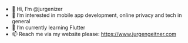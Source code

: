 - 👋 Hi, I’m @jurgenizer
- 👀 I’m interested in mobile app development, online privacy and tech in general
- 🌱 I’m currently learning Flutter
- 📫 Reach me via my website please: https://www.jurgengeitner.com

<!---
jurgenizer/jurgenizer is a ✨ special ✨ repository because its `README.md` (this file) appears on your GitHub profile.
You can click the Preview link to take a look at your changes.
--->
